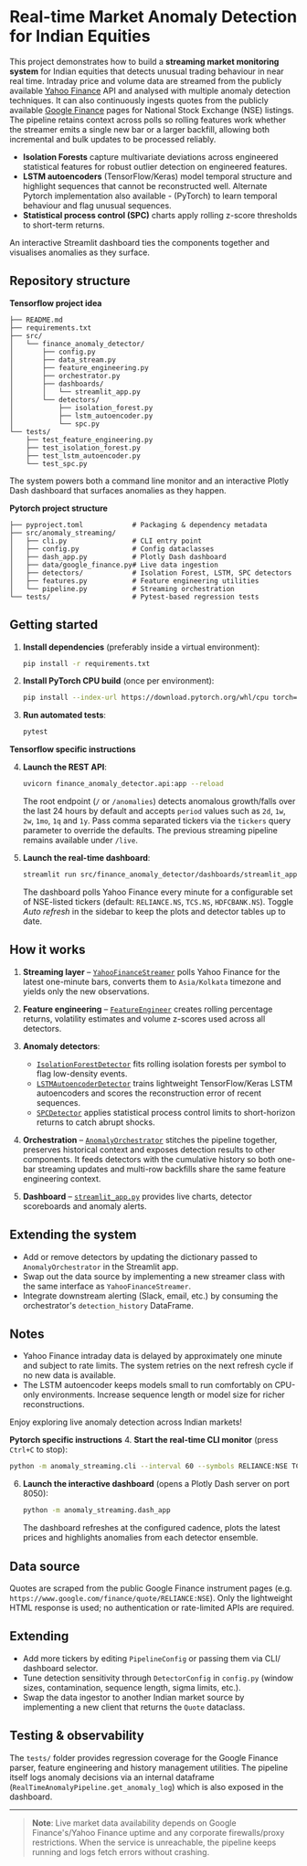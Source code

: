 # Real-time Market Anomaly Detection for Indian Equities

This project demonstrates how to build a **streaming market monitoring system** for Indian equities that detects unusual trading behaviour in near real time. Intraday price and volume data are streamed from the publicly available [Yahoo Finance](https://finance.yahoo.com) API and analysed with multiple anomaly detection techniques. It can also continuously ingests quotes from the publicly available [Google Finance](https://www.google.com/finance/) pages for National Stock Exchange (NSE) listings. The pipeline retains context across polls so rolling features work whether the streamer emits a single new bar or a larger backfill, allowing both incremental and bulk updates to be processed reliably.

- **Isolation Forests** capture multivariate deviations across engineered statistical features for robust outlier detection on engineered features.
- **LSTM autoencoders** (TensorFlow/Keras) model temporal structure and highlight sequences that cannot be reconstructed well. Alternate Pytorch implementation also available - (PyTorch) to learn temporal behaviour and flag unusual sequences.
- **Statistical process control (SPC)** charts apply rolling z-score thresholds to short-term returns.

An interactive Streamlit dashboard ties the components together and visualises anomalies as they surface.

## Repository structure

**Tensorflow project idea**

```
├── README.md
├── requirements.txt
├── src/
│   └── finance_anomaly_detector/
│       ├── config.py
│       ├── data_stream.py
│       ├── feature_engineering.py
│       ├── orchestrator.py
│       ├── dashboards/
│       │   └── streamlit_app.py
│       └── detectors/
│           ├── isolation_forest.py
│           ├── lstm_autoencoder.py
│           └── spc.py
└── tests/
    ├── test_feature_engineering.py
    ├── test_isolation_forest.py
    ├── test_lstm_autoencoder.py
    └── test_spc.py
```


The system powers both a command line monitor and an interactive Plotly Dash dashboard that surfaces anomalies as they happen.

**Pytorch project structure**

```
├── pyproject.toml            # Packaging & dependency metadata
├── src/anomaly_streaming/
│   ├── cli.py                # CLI entry point
│   ├── config.py             # Config dataclasses
│   ├── dash_app.py           # Plotly Dash dashboard
│   ├── data/google_finance.py# Live data ingestion
│   ├── detectors/            # Isolation Forest, LSTM, SPC detectors
│   ├── features.py           # Feature engineering utilities
│   └── pipeline.py           # Streaming orchestration
└── tests/                    # Pytest-based regression tests
```

## Getting started

1. **Install dependencies** (preferably inside a virtual environment):

   ```bash
   pip install -r requirements.txt
   ```

2. **Install PyTorch CPU build** (once per environment):

   ```bash
   pip install --index-url https://download.pytorch.org/whl/cpu torch==2.5.1+cpu
   ```


3. **Run automated tests**:

   ```bash
   pytest
   ```

**Tensorflow specific instructions**

4. **Launch the REST API**:

   ```bash
   uvicorn finance_anomaly_detector.api:app --reload
   ```

   The root endpoint (`/` or `/anomalies`) detects anomalous growth/falls over the
   last 24 hours by default and accepts `period` values such as `2d`, `1w`, `2w`,
   `1mo`, `1q` and `1y`. Pass comma separated tickers via the `tickers` query
   parameter to override the defaults. The previous streaming pipeline remains
   available under `/live`.

5. **Launch the real-time dashboard**:

   ```bash
   streamlit run src/finance_anomaly_detector/dashboards/streamlit_app.py
   ```

   The dashboard polls Yahoo Finance every minute for a configurable set of NSE-listed tickers (default: `RELIANCE.NS`, `TCS.NS`, `HDFCBANK.NS`). Toggle *Auto refresh* in the sidebar to keep the plots and detector tables up to date.

## How it works

1. **Streaming layer** – [`YahooFinanceStreamer`](src/finance_anomaly_detector/data_stream.py) polls Yahoo Finance for the latest one-minute bars, converts them to `Asia/Kolkata` timezone and yields only the new observations.

2. **Feature engineering** – [`FeatureEngineer`](src/finance_anomaly_detector/feature_engineering.py) creates rolling percentage returns, volatility estimates and volume z-scores used across all detectors.

3. **Anomaly detectors**:
   - [`IsolationForestDetector`](src/finance_anomaly_detector/detectors/isolation_forest.py) fits rolling isolation forests per symbol to flag low-density events.
   - [`LSTMAutoencoderDetector`](src/finance_anomaly_detector/detectors/lstm_autoencoder.py) trains lightweight TensorFlow/Keras LSTM autoencoders and scores the reconstruction error of recent sequences.
   - [`SPCDetector`](src/finance_anomaly_detector/detectors/spc.py) applies statistical process control limits to short-horizon returns to catch abrupt shocks.

4. **Orchestration** – [`AnomalyOrchestrator`](src/finance_anomaly_detector/orchestrator.py) stitches the pipeline together, preserves historical context and exposes detection results to other components. It feeds detectors with the cumulative history so both one-bar streaming updates and multi-row backfills share the same feature engineering context.

5. **Dashboard** – [`streamlit_app.py`](src/finance_anomaly_detector/dashboards/streamlit_app.py) provides live charts, detector scoreboards and anomaly alerts.

## Extending the system

- Add or remove detectors by updating the dictionary passed to `AnomalyOrchestrator` in the Streamlit app.
- Swap out the data source by implementing a new streamer class with the same interface as `YahooFinanceStreamer`.
- Integrate downstream alerting (Slack, email, etc.) by consuming the orchestrator's `detection_history` DataFrame.

## Notes

- Yahoo Finance intraday data is delayed by approximately one minute and subject to rate limits. The system retries on the next refresh cycle if no new data is available.
- The LSTM autoencoder keeps models small to run comfortably on CPU-only environments. Increase sequence length or model size for richer reconstructions.

Enjoy exploring live anomaly detection across Indian markets!

**Pytorch specific instructions**
4. **Start the real-time CLI monitor** (press `Ctrl+C` to stop):

   ```bash
   python -m anomaly_streaming.cli --interval 60 --symbols RELIANCE:NSE TCS:NSE
   ```

6. **Launch the interactive dashboard** (opens a Plotly Dash server on port 8050):

   ```bash
   python -m anomaly_streaming.dash_app
   ```

   The dashboard refreshes at the configured cadence, plots the latest prices and highlights anomalies from each detector ensemble.

## Data source

Quotes are scraped from the public Google Finance instrument pages (e.g. `https://www.google.com/finance/quote/RELIANCE:NSE`). Only the lightweight HTML response is used; no authentication or rate-limited APIs are required.

## Extending

- Add more tickers by editing `PipelineConfig` or passing them via CLI/ dashboard selector.
- Tune detection sensitivity through `DetectorConfig` in `config.py` (window sizes, contamination, sequence length, sigma limits, etc.).
- Swap the data ingestor to another Indian market source by implementing a new client that returns the `Quote` dataclass.

## Testing & observability

The `tests/` folder provides regression coverage for the Google Finance parser, feature engineering and history management utilities. The pipeline itself logs anomaly decisions via an internal dataframe (`RealTimeAnomalyPipeline.get_anomaly_log`) which is also exposed in the dashboard.

---

> **Note**: Live market data availability depends on Google Finance's/Yahoo Finance uptime and any corporate firewalls/proxy restrictions. When the service is unreachable, the pipeline keeps running and logs fetch errors without crashing.
